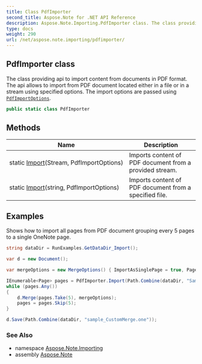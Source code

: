 ```yaml
---
title: Class PdfImporter
second_title: Aspose.Note for .NET API Reference
description: Aspose.Note.Importing.PdfImporter class. The class providing api to import content from documents in PDF format. The api allows to import from PDF document located either in a file or in a stream using specified options. The import options are passed using PdfImportOptions
type: docs
weight: 290
url: /net/aspose.note.importing/pdfimporter/
---
```

## PdfImporter class

The class providing api to import content from documents in PDF format. The api allows to import from PDF document located either in a file or in a stream using specified options. The import options are passed using [`PdfImportOptions`](../pdfimportoptions/).

```csharp
public static class PdfImporter
```

## Methods

| Name | Description |
| --- | --- |
| static [Import](../../aspose.note.importing/pdfimporter/import/#import)(Stream, PdfImportOptions) | Imports content of PDF document from a provided stream. |
| static [Import](../../aspose.note.importing/pdfimporter/import/#import_1)(string, PdfImportOptions) | Imports content of PDF document from a specified file. |

## Examples

Shows how to import all pages from PDF document grouping every 5 pages to a single OneNote page.

```csharp
string dataDir = RunExamples.GetDataDir_Import();

var d = new Document();

var mergeOptions = new MergeOptions() { ImportAsSinglePage = true, PageSpacing = 100 };

IEnumerable<Page> pages = PdfImporter.Import(Path.Combine(dataDir, "SampleGrouping.pdf"));
while (pages.Any())
{
    d.Merge(pages.Take(5), mergeOptions);
    pages = pages.Skip(5);
}

d.Save(Path.Combine(dataDir, "sample_CustomMerge.one"));
```

### See Also

* namespace [Aspose.Note.Importing](../../aspose.note.importing/)
* assembly [Aspose.Note](../../)


